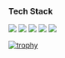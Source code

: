 ### Tech Stack
<img src="https://img.shields.io/badge/Android-3DDC84?style=flat&logo=Android&logoColor=FFFFFF"> <img src="https://img.shields.io/badge/Kotlin-7F52FF?style=flat&logo=Kotlin&logoColor=FFFFFF"/> <img src="https://img.shields.io/badge/java-007396?style=flat&logo=java&logoColor=FFFFFF"> <img src="https://img.shields.io/badge/Python-3776AB?style=flat&logo=Python&logoColor=FFFFFF"> <img src="https://img.shields.io/badge/C++-00599C?style=flat&logo=C++&logoColor=FFFFFF">

[![trophy](https://github-profile-trophy.vercel.app/?username=JungWooGeon&row=1)](https://github.com/ryo-ma/github-profile-trophy)


<!--
**JungWooGeon/JungWooGeon** is a ✨ _special_ ✨ repository because its `README.md` (this file) appears on your GitHub profile.

Here are some ideas to get you started:

- 🔭 I’m currently working on ...
- 🌱 I’m currently learning ...
- 👯 I’m looking to collaborate on ...
- 🤔 I’m looking for help with ...
- 💬 Ask me about ...
- 📫 How to reach me: ...
- 😄 Pronouns: ...
- ⚡ Fun fact: ...
- 👋 Hi there 

https://eunhee-programming.tistory.com/239
https://velog.io/@gomdorij/Github%EA%B9%83%ED%97%88%EB%B8%8C-%ED%94%84%EB%A1%9C%ED%95%84-%EA%BE%B8%EB%AF%B8%EA%B8%B0
https://simpleicons.org/?q=sass
-->
